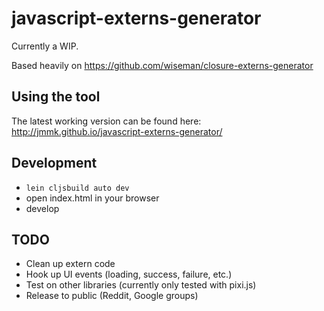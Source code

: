 # javascript-externs-generator
Currently a WIP.

Based heavily on https://github.com/wiseman/closure-externs-generator

## Using the tool
The latest working version can be found here: http://jmmk.github.io/javascript-externs-generator/

## Development
* ```lein cljsbuild auto dev```
* open index.html in your browser
* develop

## TODO
* Clean up extern code
* Hook up UI events (loading, success, failure, etc.)
* Test on other libraries (currently only tested with pixi.js)
* Release to public (Reddit, Google groups)
